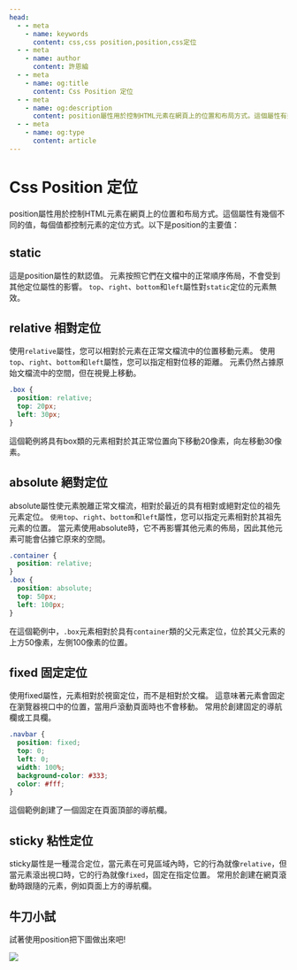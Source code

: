 ```yaml
---
head:
  - - meta
    - name: keywords
      content: css,css position,position,css定位
  - - meta
    - name: author
      content: 許恩綸
  - - meta
    - name: og:title
      content: Css Position 定位
  - - meta
    - name: og:description
      content: position屬性用於控制HTML元素在網頁上的位置和布局方式。這個屬性有幾個不同的值，每個值都控制元素的定位方式。以下是position的主要值
  - - meta
    - name: og:type
      content: article
---
```


# Css Position 定位

position屬性用於控制HTML元素在網頁上的位置和布局方式。這個屬性有幾個不同的值，每個值都控制元素的定位方式。以下是position的主要值：

## static

這是position屬性的默認值。
元素按照它們在文檔中的正常順序佈局，不會受到其他定位屬性的影響。
`top`、`right`、`bottom`和`left`屬性對`static`定位的元素無效。

## relative 相對定位

使用`relative`屬性，您可以相對於元素在正常文檔流中的位置移動元素。
使用`top`、`right`、`bottom`和`left`屬性，您可以指定相對位移的距離。
元素仍然占據原始文檔流中的空間，但在視覺上移動。
```css
.box {
  position: relative;
  top: 20px;
  left: 30px;
}
```
這個範例將具有box類的元素相對於其正常位置向下移動20像素，向左移動30像素。

## absolute 絕對定位

absolute屬性使元素脫離正常文檔流，相對於最近的具有相對或絕對定位的祖先元素定位。
`使用top`、`right`、`bottom`和`left`屬性，您可以指定元素相對於其祖先元素的位置。
當元素使用absolute時，它不再影響其他元素的佈局，因此其他元素可能會佔據它原來的空間。

```css
.container {
  position: relative;
}
.box {
  position: absolute;
  top: 50px;
  left: 100px;
}
```
在這個範例中，`.box`元素相對於具有`container`類的父元素定位，位於其父元素的上方50像素，左側100像素的位置。

## fixed 固定定位

使用fixed屬性，元素相對於視窗定位，而不是相對於文檔。
這意味著元素會固定在瀏覽器視口中的位置，當用戶滾動頁面時也不會移動。
常用於創建固定的導航欄或工具欄。
```css
.navbar {
  position: fixed;
  top: 0;
  left: 0;
  width: 100%;
  background-color: #333;
  color: #fff;
}
```
這個範例創建了一個固定在頁面頂部的導航欄。

## sticky 粘性定位

sticky屬性是一種混合定位，當元素在可見區域內時，它的行為就像`relative`，但當元素滾出視口時，它的行為就像`fixed`，固定在指定位置。
常用於創建在網頁滾動時跟隨的元素，例如頁面上方的導航欄。

## 牛刀小試

試著使用position把下圖做出來吧!

![](https://hackmd.io/_uploads/HJ_P2I4A3.png)

